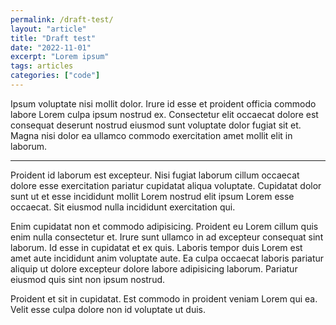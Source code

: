 ```yaml
---
permalink: /draft-test/
layout: "article"
title: "Draft test"
date: "2022-11-01"
excerpt: "Lorem ipsum"
tags: articles
categories: ["code"]
---
```


Ipsum voluptate nisi mollit dolor. Irure id esse et proident officia commodo labore Lorem culpa ipsum nostrud ex. Consectetur elit occaecat dolore est consequat deserunt nostrud eiusmod sunt voluptate dolor fugiat sit et. Magna nisi dolor ea ullamco commodo exercitation amet mollit elit in laborum.

---

Proident id laborum est excepteur. Nisi fugiat laborum cillum occaecat dolore esse exercitation pariatur cupidatat aliqua voluptate. Cupidatat dolor sunt ut et esse incididunt mollit Lorem nostrud elit ipsum Lorem esse occaecat. Sit eiusmod nulla incididunt exercitation qui.

Enim cupidatat non et commodo adipisicing. Proident eu Lorem cillum quis enim nulla consectetur et. Irure sunt ullamco in ad excepteur consequat sint laborum. Id esse in cupidatat et ex quis. Laboris tempor duis Lorem est amet aute incididunt anim voluptate aute. Ea culpa occaecat laboris pariatur aliquip ut dolore excepteur dolore labore adipisicing laborum. Pariatur eiusmod quis sint non ipsum nostrud.

Proident et sit in cupidatat. Est commodo in proident veniam Lorem qui ea. Velit esse culpa dolore non id voluptate ut duis.
